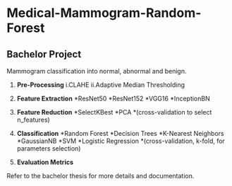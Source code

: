 # Medical-Mammogram-Random-Forest
## Bachelor Project

Mammogram classification into normal, abnormal and benign.


1. **Pre-Processing**
     i.CLAHE
     ii.Adaptive Median Thresholding

2. **Feature Extraction**
      *ResNet50
      *ResNet152
      *VGG16
      *InceptionBN

3. **Feature Reduction**
      *SelectKBest
      *PCA
      *(cross-validation to select n_features)

4. **Classification**
      *Random Forest
      *Decision Trees
      *K-Nearest Neighbors
      *GaussianNB
      *SVM
      *Logistic Regression
      *(cross-validation, k-fold, for parameters selection)

5. **Evaluation Metrics**


Refer to the bachelor thesis for more details and documentation.



